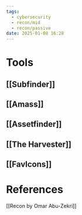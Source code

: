 ```yaml
---
tags:
  - cybersecurity
  - recon/mid
  - recon/passive
date: 2025-01-08 16:28
---
```

# Tools
## [[Subfinder]]

## [[Amass]]
## [[Assetfinder]]
## [[The Harvester]]
## [[FavIcons]]


# References
[[Recon by Omar Abu-Zekri]]

